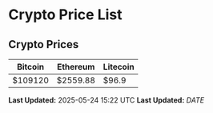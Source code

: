 # Crypto Price List

## Crypto Prices
| Bitcoin | Ethereum | Litecoin |
| ------- | -------- | -------- |
| $109120 | $2559.88 | $96.9 |
**Last Updated:** 2025-05-24 15:22 UTC
**Last Updated:** $DATE$
